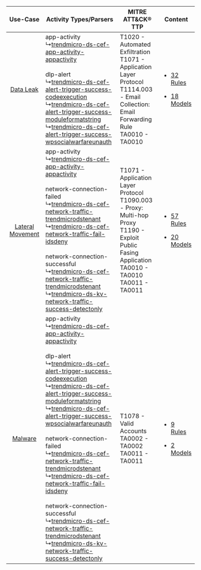|    Use-Case    | Activity Types/Parsers    | MITRE ATT&CK® TTP    | Content    |
|:----:| ---- | ---- | ---- |
|        [Data Leak](../../../UseCases/uc_data_leak.md)        |  app-activity<br> ↳[trendmicro-ds-cef-app-activity-appactivity](Ps/pC_trendmicrodscefappactivityappactivity.md)<br><br> dlp-alert<br> ↳[trendmicro-ds-cef-alert-trigger-success-codeexecution](Ps/pC_trendmicrodscefalerttriggersuccesscodeexecution.md)<br> ↳[trendmicro-ds-cef-alert-trigger-success-moduleformatstring](Ps/pC_trendmicrodscefalerttriggersuccessmoduleformatstring.md)<br> ↳[trendmicro-ds-cef-alert-trigger-success-wpsocialwarfareunauth](Ps/pC_trendmicrodscefalerttriggersuccesswpsocialwarfareunauth.md)<br>    | T1020 - Automated Exfiltration<br>T1071 - Application Layer Protocol<br>T1114.003 - Email Collection: Email Forwarding Rule<br>TA0010 - TA0010<br>    | [<ul><li>32 Rules</li></ul><ul><li>18 Models</li></ul>](RM/r_m_trend_micro_deep_security_Data_Leak.md)        |
| [Lateral Movement](../../../UseCases/uc_lateral_movement.md) |  app-activity<br> ↳[trendmicro-ds-cef-app-activity-appactivity](Ps/pC_trendmicrodscefappactivityappactivity.md)<br><br> network-connection-failed<br> ↳[trendmicro-ds-cef-network-traffic-trendmicrodstenant](Ps/pC_trendmicrodscefnetworktraffictrendmicrodstenant.md)<br> ↳[trendmicro-ds-cef-network-traffic-fail-idsdeny](Ps/pC_trendmicrodscefnetworktrafficfailidsdeny.md)<br><br> network-connection-successful<br> ↳[trendmicro-ds-cef-network-traffic-trendmicrodstenant](Ps/pC_trendmicrodscefnetworktraffictrendmicrodstenant.md)<br> ↳[trendmicro-ds-kv-network-traffic-success-detectonly](Ps/pC_trendmicrodskvnetworktrafficsuccessdetectonly.md)<br>    | T1071 - Application Layer Protocol<br>T1090.003 - Proxy: Multi-hop Proxy<br>T1190 - Exploit Public Fasing Application<br>TA0010 - TA0010<br>TA0011 - TA0011<br> | [<ul><li>57 Rules</li></ul><ul><li>20 Models</li></ul>](RM/r_m_trend_micro_deep_security_Lateral_Movement.md) |
|          [Malware](../../../UseCases/uc_malware.md)          |  app-activity<br> ↳[trendmicro-ds-cef-app-activity-appactivity](Ps/pC_trendmicrodscefappactivityappactivity.md)<br><br> dlp-alert<br> ↳[trendmicro-ds-cef-alert-trigger-success-codeexecution](Ps/pC_trendmicrodscefalerttriggersuccesscodeexecution.md)<br> ↳[trendmicro-ds-cef-alert-trigger-success-moduleformatstring](Ps/pC_trendmicrodscefalerttriggersuccessmoduleformatstring.md)<br> ↳[trendmicro-ds-cef-alert-trigger-success-wpsocialwarfareunauth](Ps/pC_trendmicrodscefalerttriggersuccesswpsocialwarfareunauth.md)<br><br> network-connection-failed<br> ↳[trendmicro-ds-cef-network-traffic-trendmicrodstenant](Ps/pC_trendmicrodscefnetworktraffictrendmicrodstenant.md)<br> ↳[trendmicro-ds-cef-network-traffic-fail-idsdeny](Ps/pC_trendmicrodscefnetworktrafficfailidsdeny.md)<br><br> network-connection-successful<br> ↳[trendmicro-ds-cef-network-traffic-trendmicrodstenant](Ps/pC_trendmicrodscefnetworktraffictrendmicrodstenant.md)<br> ↳[trendmicro-ds-kv-network-traffic-success-detectonly](Ps/pC_trendmicrodskvnetworktrafficsuccessdetectonly.md)<br> | T1078 - Valid Accounts<br>TA0002 - TA0002<br>TA0011 - TA0011<br>    | [<ul><li>9 Rules</li></ul><ul><li>2 Models</li></ul>](RM/r_m_trend_micro_deep_security_Malware.md)    |